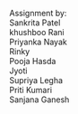 Assignment by:<br>
Sankrita Patel<br>
khushboo Rani<br>
Priyanka Nayak<br>
Rinky<br>
Pooja Hasda<br>
Jyoti<br>
Supriya Legha<br>
Priti Kumari<br>
Sanjana Ganesh


